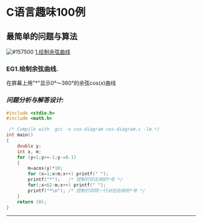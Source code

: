 # C语言趣味100例
## 最简单的问题与算法
![#157500](https://placehold.it/15/157500?text=+)  [1.绘制余弦曲线](#EG1)

### EG1.绘制余弦曲线.
在屏幕上用"\*"显示0°～360°的余弦cos(x)曲线
### *问题分析与解答设计:* 
```C
#include <stdio.h>
#include <math.h>

 /* Compile with  gcc -o cos-diagram cos-diagram.c -lm */
int main()
{
    double y;
    int x, m;
    for (y=1;y>=-1;y-=0.1)
    {
        m=acos(y)*10;
        for (x=1;x<m;x++) printf(" ");
        printf("*");   /* 控制打印左侧的*号 */
        for(;x<62-m;x++) printf(" ");
        printf("*\n"); /* 控制打印同一行对应右侧的*号 */
    }
    return (0);
}
```
---
